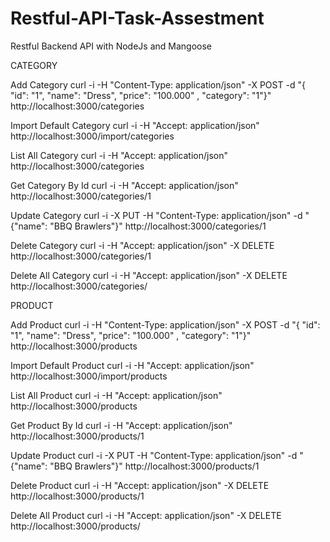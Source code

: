 # Restful-API-Task-Assestment
Restful Backend API with NodeJs and Mangoose

CATEGORY

Add Category
curl -i -H "Content-Type: application/json" -X POST -d "{ \"id\": \"1\", \"name\": \"Dress\", \"price\": \"100.000\" , \"category\": \"1\"}" http://localhost:3000/categories

Import Default Category
curl -i -H "Accept: application/json" http://localhost:3000/import/categories

List All Category
curl -i -H "Accept: application/json" http://localhost:3000/categories

Get Category By Id
curl -i -H "Accept: application/json" http://localhost:3000/categories/1

Update Category
curl -i -X PUT -H "Content-Type: application/json" -d "{\"name\": \"BBQ Brawlers\"}" http://localhost:3000/categories/1

Delete Category
curl -i -H "Accept: application/json" -X DELETE http://localhost:3000/categories/1

Delete All Category
curl -i -H "Accept: application/json" -X DELETE http://localhost:3000/categories/

PRODUCT

Add Product
curl -i -H "Content-Type: application/json" -X POST -d "{ \"id\": \"1\", \"name\": \"Dress\", \"price\": \"100.000\" , \"category\": \"1\"}" http://localhost:3000/products

Import Default Product
curl -i -H "Accept: application/json" http://localhost:3000/import/products

List All Product
curl -i -H "Accept: application/json" http://localhost:3000/products

Get Product By Id
curl -i -H "Accept: application/json" http://localhost:3000/products/1

Update Product
curl -i -X PUT -H "Content-Type: application/json" -d "{\"name\": \"BBQ Brawlers\"}" http://localhost:3000/products/1

Delete Product
curl -i -H "Accept: application/json" -X DELETE http://localhost:3000/products/1

Delete All Product
curl -i -H "Accept: application/json" -X DELETE http://localhost:3000/products/
